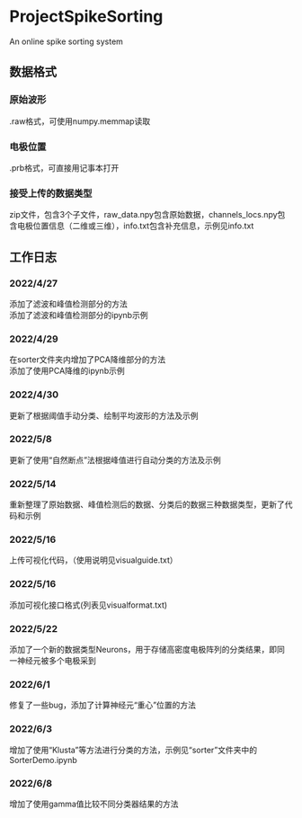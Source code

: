 # ProjectSpikeSorting
An online spike sorting system

## 数据格式
### 原始波形
.raw格式，可使用numpy.memmap读取
### 电极位置
.prb格式，可直接用记事本打开
### 接受上传的数据类型
zip文件，包含3个子文件，raw_data.npy包含原始数据，channels_locs.npy包含电极位置信息（二维或三维），info.txt包含补充信息，示例见info.txt

## 工作日志
### 2022/4/27
添加了滤波和峰值检测部分的方法<br>
添加了滤波和峰值检测部分的ipynb示例
### 2022/4/29
在sorter文件夹内增加了PCA降维部分的方法<br>
添加了使用PCA降维的ipynb示例
### 2022/4/30
更新了根据阈值手动分类、绘制平均波形的方法及示例
### 2022/5/8
更新了使用“自然断点”法根据峰值进行自动分类的方法及示例
### 2022/5/14
重新整理了原始数据、峰值检测后的数据、分类后的数据三种数据类型，更新了代码和示例
### 2022/5/16
上传可视化代码，（使用说明见visualguide.txt）
### 2022/5/16
添加可视化接口格式(列表见visualformat.txt)
### 2022/5/22
添加了一个新的数据类型Neurons，用于存储高密度电极阵列的分类结果，即同一神经元被多个电极采到
### 2022/6/1
修复了一些bug，添加了计算神经元“重心”位置的方法
### 2022/6/3
增加了使用“Klusta”等方法进行分类的方法，示例见“sorter”文件夹中的SorterDemo.ipynb
### 2022/6/8
增加了使用gamma值比较不同分类器结果的方法
